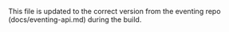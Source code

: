 This file is updated to the correct version from the eventing repo (docs/eventing-api.md) during the build.
